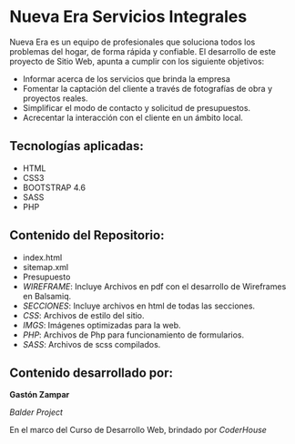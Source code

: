 # Nueva Era Servicios Integrales

Nueva Era es un equipo de profesionales que soluciona todos los problemas del hogar, de forma rápida y confiable. El desarrollo de este proyecto de Sitio Web, apunta a cumplir con los siguiente objetivos:

* Informar acerca de los servicios que brinda la empresa
* Fomentar la captación del cliente a través de fotografías de obra y proyectos reales.
* Simplificar el modo de contacto y solicitud de presupuestos.
* Acrecentar la interacción con el cliente en un ámbito local.


## Tecnologías aplicadas:
* HTML
* CSS3
* BOOTSTRAP 4.6
* SASS
* PHP


## Contenido del Repositorio:

* index.html
* sitemap.xml
* Presupuesto
* *WIREFRAME*: Incluye Archivos en pdf con el desarrollo de Wireframes en Balsamiq.
* *SECCIONES*: Incluye archivos en html de todas las secciones.
* *CSS*: Archivos de estilo del sitio.
* *IMGS*: Imágenes optimizadas para la web.
* *PHP*: Archivos de Php para funcionamiento de formularios.
* *SASS*: Archivos de scss compilados.

## Contenido desarrollado por:

**Gastón Zampar**

*Balder Project*

En el marco del Curso de Desarrollo Web, brindado por *CoderHouse*